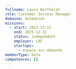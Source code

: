 ```yaml
---
fullname: Laura Berthelot
role: Customer Success Manager
domaine: Animation
missions:
  - start: 2023-12-11
    end: 2025-12-31
    status: independent
    employer: LBC
    startups:
      - espace.sur.demande
memberType: beta
competences: []
---
```

